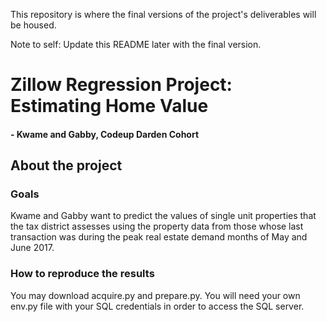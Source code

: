 This repository is where the final versions of the project's deliverables will be housed.

Note to self: Update this README later with the final version.

<h1 style= 'font: chalkduster'>Zillow Regression Project: Estimating Home Value </h1>
<h4> - Kwame and Gabby, Codeup Darden Cohort</h4>
<h2> About the project</h2>
<h3>Goals</h3>
Kwame and Gabby want to predict the values of single unit properties that the tax district assesses using the property data from those whose last transaction was during the peak real estate demand months of May and June 2017.
<h3>How to reproduce the results</h3>
You may download acquire.py and prepare.py. You will need your own env.py file with your SQL credentials in order to access the SQL server.
